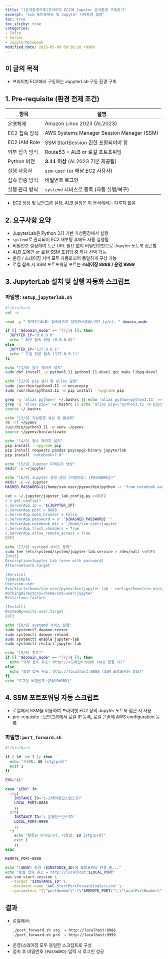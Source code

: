 ```yaml
---
title: "[분석환경구축]프라이빗 EC2에 Jupyter 분석환경 구축하기"
excerpt: "ssm 포트포워딩 및 Jupyter 서버환경 설정"
toc: true
toc_sticky: true
categories:
- Infra
- Server
- JupyterNotebook
modified_date: 2025-05-09 09:36:28 +0900
---
```


## 이 글의 목적 
- 프라이빗 EC2에서 구동하는 JupyterLab 구동 환경 구축


## 1. Pre-requisite (환경 전제 조건)

| 항목 | 설명 |
|------|------|
| 운영체제 | Amazon Linux 2023 (AL2023) |
| EC2 접속 방식 | AWS Systems Manager Session Manager (SSM) |
| EC2 IAM Role | SSM StartSession 권한 포함되어야 함 |
| 외부 접속 방식 | Route53 + ALB or 로컬 포트포워딩 |
| Python 버전 | **3.11 이상** (AL2023 기본 제공됨) |
| 실행 사용자 | `ssm-user` (or 해당 EC2 사용자) |
| 접속 인증 방식 | 비밀번호 로그인 |
| 실행 관리 방식 | `systemd` 서비스로 등록 (자동 실행/복구) |

- EC2 생성 및 보안그룹 설정, ALB 설정은 이 문서에서는 다루지 않음 


## 2. 요구사항 요약

- JupyterLab은 Python 3.11 기반 가상환경에서 실행
- `systemd`로 관리되어 EC2 재부팅 후에도 자동 실행됨
- 비밀번호 설정하여 토큰 URL 필요 없이 비밀번호만으로 Jupyter 노트북 접근함
- ALB 도메인 or 로컬 SSM 포워딩 중 하나 선택 가능
- 운영 / 스테이징 서버 모두 자동화되어 동일하게 구성 가능
- 로컬 접속 시 SSM 포트포워딩 포트는 **스테이징 8888 / 운영 9999**



## 3. JupyterLab 설치 및 실행 자동화 스크립트

### 파일명: `setup_jupyterlab.sh`

```bash
#!/bin/bash
set -e

read -p " 도메인(ALB) 접속용으로 설정하시겠습니까? (y/n): " domain_mode

if [[ "$domain_mode" =~ ^[Yy]$ ]]; then
  JUPYTER_IP="0.0.0.0"
  echo " 외부 접속 허용 (0.0.0.0)"
else
  JUPYTER_IP="127.0.0.1"
  echo " 로컬 전용 접속 (127.0.0.1)"
fi

echo "[1/9] 필수 패키지 설치"
sudo dnf install -y python3.11 python3.11-devel gcc make libpq-devel

echo "[2/9] pip 설치 및 alias 설정"
sudo /usr/bin/python3.11 -m ensurepip
sudo /usr/bin/python3.11 -m pip install --upgrade pip

grep -q 'alias python=' ~/.bashrc || echo 'alias python=python3.11' >> ~/.bashrc
grep -q 'alias pip=' ~/.bashrc || echo 'alias pip=\"python3.11 -m pip\"' >> ~/.bashrc
source ~/.bashrc

echo "[3/9] 가상환경 생성 및 활성화"
rm -rf ~/pyenv
/usr/bin/python3.11 -m venv ~/pyenv
source ~/pyenv/bin/activate

echo "[4/9] 필수 패키지 설치"
pip install --upgrade pip
pip install requests pandas psycopg2-binary jupyterlab
pip install 'notebook<7.0'

echo "[5/9] Jupyter 디렉토리 생성"
mkdir -p ~/jupyter

echo "[6/9] Jupyter 설정 생성 (비밀번호: {PASSWORD})"
mkdir -p ~/.jupyter
HASHED_PASSWORD=$(/home/ssm-user/pyenv/bin/python -c "from notebook.auth import passwd; print(passwd('{PASSWORD}'))")

cat > ~/.jupyter/jupyter_lab_config.py <<EOF2
c = get_config()
c.ServerApp.ip = '${JUPYTER_IP}'
c.ServerApp.port = 8888
c.ServerApp.open_browser = False
c.ServerApp.password = u'''${HASHED_PASSWORD}'''
c.ServerApp.notebook_dir = '/home/ssm-user/jupyter'
c.ServerApp.trust_xheaders = True
c.ServerApp.allow_remote_access = True
EOF2

echo "[7/9] systemd 서비스 등록"
sudo tee /etc/systemd/system/jupyter-lab.service > /dev/null <<EOF3
[Unit]
Description=Jupyter Lab (venv with password)
After=network.target

[Service]
Type=simple
User=ssm-user
ExecStart=/home/ssm-user/pyenv/bin/jupyter-lab --config=/home/ssm-user/.jupyter/jupyter_lab_config.py
WorkingDirectory=/home/ssm-user/jupyter
Restart=on-failure

[Install]
WantedBy=multi-user.target
EOF3

echo "[8/9] systemd 서비스 실행"
sudo systemctl daemon-reexec
sudo systemctl daemon-reload
sudo systemctl enable jupyter-lab
sudo systemctl restart jupyter-lab

echo "[9/9] 완료!"
if [[ "$domain_mode" =~ ^[Yy]$ ]]; then
  echo "외부 접속 주소: http://<도메인>:8888 (ALB 연결 시)"
else
  echo "로컬 접속 주소: http://localhost:8888 (SSM 포트포워딩 필요)"
fi
echo "로그인 비밀번호:{PASSWORD}"
```



## 4. SSM 포트포워딩 자동 스크립트
- 로컬에서 SSM을 이용하여 프라이빗 EC2 상의 Jupyter 노트북 접근 시 사용
- pre-requisite : 보안그룹에서 로컬 IP 등록, 로컬 콘솔에 AWS configuration 등록 

### 파일명: `port_forward.sh`

```bash
#!/bin/bash

if [ $# -ne 1 ]; then
  echo "사용법: $0 [stg|prd]"
  exit 1
fi

ENV="$1"

case "$ENV" in
  stg)
    INSTANCE_ID="i-스테이징인스턴스ID"
    LOCAL_PORT=8888
    ;;
  prd)
    INSTANCE_ID="i-운영인스턴스ID"
    LOCAL_PORT=9999
    ;;
  *)
    echo "잘못된 인자입니다. 사용법: $0 [stg|prd]"
    exit 1
    ;;
esac

REMOTE_PORT=8888

echo "[$ENV] 환경 ($INSTANCE_ID)에 포트포워딩 연결 중..."
echo "로컬 접속 주소 → http://localhost:$LOCAL_PORT"
aws ssm start-session \
  --target "$INSTANCE_ID" \
  --document-name "AWS-StartPortForwardingSession" \
  --parameters "{\"portNumber\":[\"$REMOTE_PORT\"],\"localPortNumber\":[\"$LOCAL_PORT\"]}"
```



## 결과

- 로컬에서:
  ```bash
  ./port_forward.sh stg  → http://localhost:8888
  ./port_forward.sh prd  → http://localhost:9999
  ```
- 운영/스테이징 모두 동일한 스크립트로 구성
- 접속 후 비밀번호 `{PASSWORD}` 입력 시 로그인 성공

